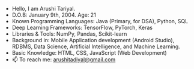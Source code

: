 - Hello, I am Arushi Tariyal.
- D.O.B: January 9th, 2004. Age: 21
- Known Programming Languages: Java (Primary, for DSA), Python, SQL
- Deep Learning Frameworks: TensorFlow, PyTorch, Keras
- Libraries & Tools: NumPy, Pandas, Scikit-learn
- Background in: Mobile Application development (Android Studio), RDBMS, Data Science, Artificial Intelligence, and Machine Learning.
- Basic Knowledge: HTML, CSS, JavaScript (Web Development)
- 📫 To reach me: arushitadiyal@gmail.com
